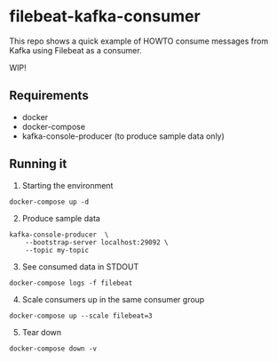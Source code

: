 # filebeat-kafka-consumer

This repo shows a quick example of HOWTO consume messages from Kafka using Filebeat as a consumer.

WIP!


## Requirements

- docker
- docker-compose
- kafka-console-producer (to produce sample data only)


## Running it

1. Starting the environment

```
docker-compose up -d
```


2. Produce sample data

```
kafka-console-producer  \
    --bootstrap-server localhost:29092 \
    --topic my-topic 
```


3. See consumed data in STDOUT

```
docker-compose logs -f filebeat
```

4. Scale consumers up in the same consumer group

```
docker-compose up --scale filebeat=3
```

5. Tear down
```
docker-compose down -v
```

    
